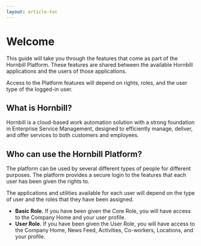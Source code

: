 ```yaml
---
layout: article-toc
---
```

# Welcome 
This guide will take you through the features that come as part of the Hornbill Platform.  These features are shared between the available Hornbill applications and the users of those applications.

Access to the Platform features will depend on rights, roles, and the user type of the logged-in user.

## What is Hornbill?
Hornbill is a cloud-based work automation solution with a strong foundation in Enterprise Service Management, designed to efficiently manage, deliver, and offer services to both customers and employees.

## Who can use the Hornbill Platform?
The platform can be used by several different types of people for different purposes.  The platform provides a secure login to the features that each user has been given the rights to. 

The applications and utilities available for each user will depend on the type of user and the roles that they have been assigned.

* **Basic Role.**  If you have been given the Core Role, you will have access to the Company Home and your user profile.
* **User Role.**  If you have been given the User Role, you will have access to the Company Home, News Feed, Activities, Co-workers, Locations, and your profile.

